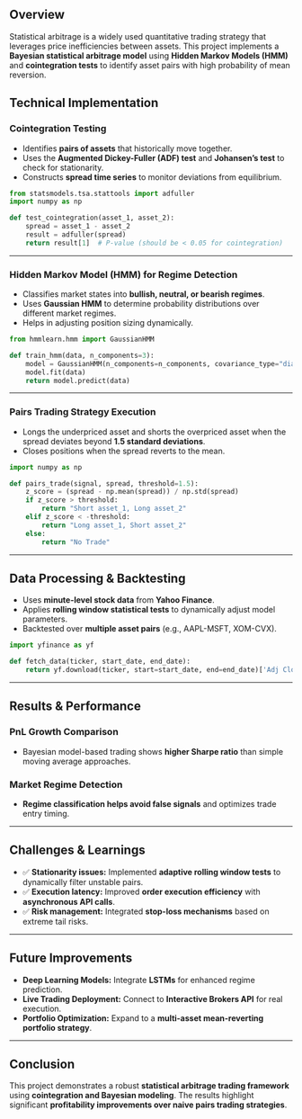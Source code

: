 ## Overview

Statistical arbitrage is a widely used quantitative trading strategy that leverages price inefficiencies between assets. This project implements a **Bayesian statistical arbitrage model** using **Hidden Markov Models (HMM)** and **cointegration tests** to identify asset pairs with high probability of mean reversion.

## Technical Implementation

### Cointegration Testing

- Identifies **pairs of assets** that historically move together.
- Uses the **Augmented Dickey-Fuller (ADF) test** and **Johansen’s test** to check for stationarity.
- Constructs **spread time series** to monitor deviations from equilibrium.

```python
from statsmodels.tsa.stattools import adfuller
import numpy as np

def test_cointegration(asset_1, asset_2):
    spread = asset_1 - asset_2
    result = adfuller(spread)
    return result[1]  # P-value (should be < 0.05 for cointegration)
```

---

### Hidden Markov Model (HMM) for Regime Detection

- Classifies market states into **bullish, neutral, or bearish regimes**.
- Uses **Gaussian HMM** to determine probability distributions over different market regimes.
- Helps in adjusting position sizing dynamically.

```python
from hmmlearn.hmm import GaussianHMM

def train_hmm(data, n_components=3):
    model = GaussianHMM(n_components=n_components, covariance_type="diag", n_iter=1000)
    model.fit(data)
    return model.predict(data)
```

---

### Pairs Trading Strategy Execution

- Longs the underpriced asset and shorts the overpriced asset when the spread deviates beyond **1.5 standard deviations**.
- Closes positions when the spread reverts to the mean.

```python
import numpy as np

def pairs_trade(signal, spread, threshold=1.5):
    z_score = (spread - np.mean(spread)) / np.std(spread)
    if z_score > threshold:
        return "Short asset_1, Long asset_2"
    elif z_score < -threshold:
        return "Long asset_1, Short asset_2"
    else:
        return "No Trade"
```

---

## Data Processing & Backtesting

- Uses **minute-level stock data** from **Yahoo Finance**.
- Applies **rolling window statistical tests** to dynamically adjust model parameters.
- Backtested over **multiple asset pairs** (e.g., AAPL-MSFT, XOM-CVX).

```python
import yfinance as yf

def fetch_data(ticker, start_date, end_date):
    return yf.download(ticker, start=start_date, end=end_date)['Adj Close']
```

---

## Results & Performance

### PnL Growth Comparison



- Bayesian model-based trading shows **higher Sharpe ratio** than simple moving average approaches.

### Market Regime Detection



- **Regime classification helps avoid false signals** and optimizes trade entry timing.

---

## Challenges & Learnings

- ✅ **Stationarity issues:** Implemented **adaptive rolling window tests** to dynamically filter unstable pairs.
- ✅ **Execution latency:** Improved **order execution efficiency** with **asynchronous API calls**.
- ✅ **Risk management:** Integrated **stop-loss mechanisms** based on extreme tail risks.

---

## Future Improvements

- **Deep Learning Models:** Integrate **LSTMs** for enhanced regime prediction.
- **Live Trading Deployment:** Connect to **Interactive Brokers API** for real execution.
- **Portfolio Optimization:** Expand to a **multi-asset mean-reverting portfolio strategy**.

---

## Conclusion

This project demonstrates a robust **statistical arbitrage trading framework** using **cointegration and Bayesian modeling**. The results highlight significant **profitability improvements over naive pairs trading strategies**.

